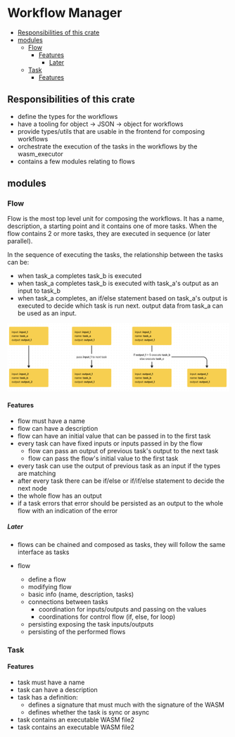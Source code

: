 <h1> Workflow Manager </h1>

* [Responsibilities of this crate](#responsibilities-of-this-crate)
* [modules](#modules)
  * [Flow](#flow)
    * [Features](#features)
      * [Later](#later)
  * [Task](#task)
    * [Features](#features-1)

## Responsibilities of this crate

* define the types for the workflows
* have a tooling for object -> JSON -> object for workflows
* provide types/utils that are usable in the frontend for composing workflows
* orchestrate the execution of the tasks in the workflows by the wasm_executor
* contains a few modules relating to flows

## modules

### Flow

Flow is the most top level unit for composing the workflows. It has a name,
description, a starting point and it contains one of more tasks. When the flow
contains 2 or more tasks, they are executed in sequence (or later parallel).

In the sequence of executing the tasks, the relationship between the tasks can
be:

* when task_a completes task_b is executed
* when task_a completes task_b is executed with task_a's output as an input to
  task_b
* when task_a completes, an if/else statement based on task_a's output is
  executed to decide which task is run next. output data from task_a can be used
  as an input.

![](2023-06-10-17-20-21.png)

#### Features

* flow must have a name
* flow can have a description
* flow can have an initial value that can be passed in to the first task
* every task can have fixed inputs or inputs passed in by the flow
  * flow can pass an output of previous task's output to the next task
  * flow can pass the flow's initial value to the first task
* every task can use the output of previous task as an input if the types are
  matching
* after every task there can be if/else or if/if/else statement to decide the
  next node
* the whole flow has an output
* if a task errors that error should be persisted as an output to the whole flow
  with an indication of the error

##### Later

* flows can be chained and composed as tasks, they will follow the same
  interface as tasks

* flow
  * define a flow
  * modifying flow
  * basic info (name, description, tasks)
  * connections between tasks
    * coordination for inputs/outputs and passing on the values
    * coordinations for control flow (if, else, for loop)
  * persisting exposing the task inputs/outputs
  * persisting of the performed flows

### Task

#### Features

* task must have a name
* task can have a description
* task has a definition:
  * defines a signature that must much with the signature of the WASM
  * defines whether the task is sync or async
* task contains an executable WASM file2
* task contains an executable WASM file2
